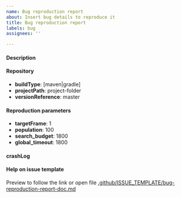 ```yaml
---
name: Bug reproduction report
about: Insert bug details to reproduce it
title: Bug reproduction report
labels: bug
assignees: ''

---
```


#### Description

#### Repository

- **buildType**: [maven|gradle]
- **projectPath**: project-folder
- **versionReference**: master

#### Reproduction parameters

- **targetFrame**: 1
- **population**: 100
- **search_budget**: 1800
- **global_timeout**: 1800

#### crashLog

#### Help on issue template
Preview to follow the link or open file [.github/ISSUE_TEMPLATE/bug-reproduction-report-doc.md](https://github.com/luandrea/testrepo-github-app/blob/master/.github/ISSUE_TEMPLATE/bug-reproduction-report-doc.md)
